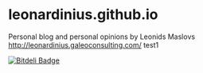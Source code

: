 leonardinius.github.io
======================

Personal blog and personal opinions by Leonids Maslovs http://leonardinius.galeoconsulting.com/
test1


[![Bitdeli Badge](https://d2weczhvl823v0.cloudfront.net/leonardinius/leonardinius.github.io/trend.png)](https://bitdeli.com/free "Bitdeli Badge")

